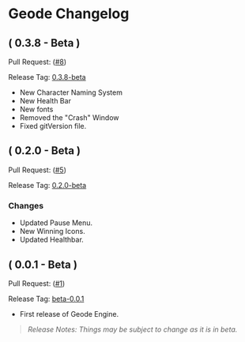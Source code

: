 # Geode Changelog

## ( 0.3.8 - Beta )

Pull Request: ([#8](https://github.com/Equinoxtic/Geode/pull/8))

Release Tag: [0.3.8-beta](https://github.com/Equinoxtic/Geode/releases/tag/0.3.8-beta)

- New Character Naming System
- New Health Bar
- New fonts
- Removed the "Crash" Window
- Fixed gitVersion file.

## ( 0.2.0 - Beta )

Pull Request: ([#5](https://github.com/Equinoxtic/Geode/pull/5))

Release Tag: [0.2.0-beta](https://github.com/Equinoxtic/Geode/releases/tag/0.2.0-beta)

### Changes

- Updated Pause Menu.
- New Winning Icons.
- Updated Healthbar.

## ( 0.0.1 - Beta )

Pull Request: ([#1](https://github.com/Equinoxtic/geode/pull/1))

Release Tag: [beta-0.0.1](https://github.com/Equinoxtic/geode/releases/tag/beta-0.0.1)

* First release of Geode Engine.

> *Release Notes: Things may be subject to change as it is in beta.*

